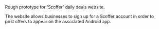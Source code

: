 
Rough prototype for 'Scoffer' daily deals website.

The website allows businesses to sign up for a Scoffer account in order to post offers to appear on the associated Android app.
